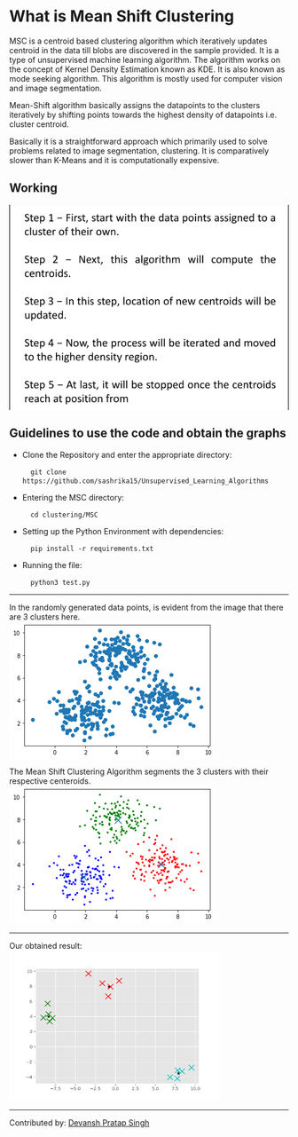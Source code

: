 <h1>What is Mean Shift Clustering</h1>
MSC is a centroid based clustering algorithm which iteratively updates centroid in the data till blobs are discovered in the sample provided. It is a type of unsupervised machine learning algorithm. The algorithm works on the concept of Kernel Density Estimation known as KDE. It is also known as mode seeking algorithm.
This algorithm is mostly used for computer vision and image segmentation.

Mean-Shift algorithm basically assigns the datapoints to the clusters iteratively by shifting points towards the highest density of datapoints i.e. cluster centroid.

Basically it is a straightforward approach which primarily used to solve problems related to image segmentation, clustering. It is comparatively slower than K-Means and it is computationally expensive.

<h2>Working</h2>
<img src="images/steps.jpeg" align="middle">

## Guidelines to use the code and obtain the graphs 
- Clone the Repository and enter the appropriate directory: 

        git clone https://github.com/sashrika15/Unsupervised_Learning_Algorithms

- Entering the MSC directory: 

        cd clustering/MSC
        
- Setting up the Python Environment with dependencies:

        pip install -r requirements.txt

- Running the file:

        python3 test.py
  
<hr>

In the randomly generated data points, is evident from the image that there are 3 clusters here.<br>
<img src="images/before.png" align="middle">

The Mean Shift Clustering Algorithm segments the 3 clusters with their respective centeroids.
<img src="images/after.png" >

<hr>

Our obtained result:<br>
<img src="images/output.png" height="270" width="380" >

<hr>
Contributed by: <a href="https://github.com/devanshpratapsingh">Devansh Pratap Singh</a>
